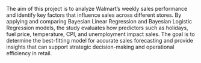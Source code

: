 The aim of this project is to analyze Walmart’s weekly sales performance and identify key factors that influence sales across different stores. By applying and comparing Bayesian Linear Regression and Bayesian Logistic Regression models, the study evaluates how predictors such as holidays, fuel price, temperature, CPI, and unemployment impact sales. The goal is to determine the best-fitting model for accurate sales forecasting and provide insights that can support strategic decision-making and operational efficiency in retail.
